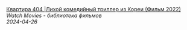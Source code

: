<!--2024-04-26 13:15:15-->
<div class="yb">
  <a class="nodecor" href="/index.html?filmy/kvartira_404_lihoj_komedijnyj_triller_iz_korei_film_2022">
    <img class="preview" data-videoid="IVRf2mhhbQ8" src="https://i2.ytimg.com/vi/IVRf2mhhbQ8/hqdefault.jpg" align="middle" alt="">
  </a>
  <div class="inlbl text">
    <a class="nodecor" href="/index.html?filmy/kvartira_404_lihoj_komedijnyj_triller_iz_korei_film_2022">Квартира 404 |Лихой комедийный триллер из Кореи (Фильм 2022)</a><br>
    <i class="smaller2">Watch Movies - библиотека фильмов</i><br>
    <i class="smaller3">2024-04-26</i>
  </div>
</div>
